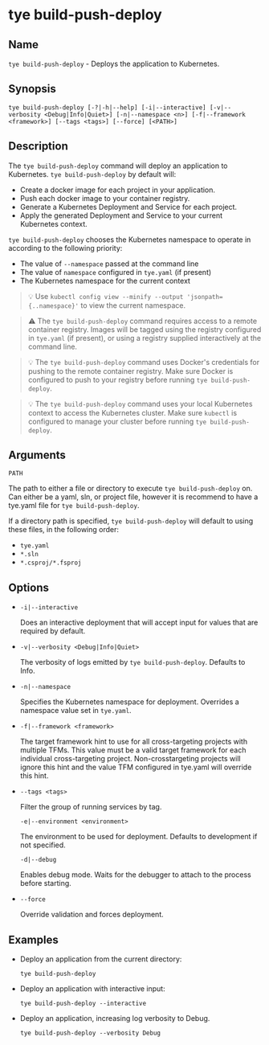 # tye build-push-deploy

## Name

`tye build-push-deploy` - Deploys the application to Kubernetes.

## Synopsis

```text
tye build-push-deploy [-?|-h|--help] [-i|--interactive] [-v|--verbosity <Debug|Info|Quiet>] [-n|--namespace <n>] [-f|--framework <framework>] [--tags <tags>] [--force] [<PATH>]
```

## Description

The `tye build-push-deploy` command will deploy an application to Kubernetes. `tye build-push-deploy` by default will:

- Create a docker image for each project in your application.
- Push each docker image to your container registry.
- Generate a Kubernetes Deployment and Service for each project.
- Apply the generated Deployment and Service to your current Kubernetes context.

`tye build-push-deploy` chooses the Kubernetes namespace to operate in according to the following priority:

- The value of `--namespace` passed at the command line
- The value of `namespace` configured in `tye.yaml` (if present)
- The Kubernetes namespace for the current context

> :bulb: Use `kubectl config view --minify --output 'jsonpath={..namespace}'` to view the current namespace.

> :warning: The `tye build-push-deploy` command requires access to a remote container registry. Images will be tagged using the registry configured in `tye.yaml` (if present), or using a registry supplied interactively at the command line.

> :bulb: The `tye build-push-deploy` command uses Docker's credentials for pushing to the remote container registry. Make sure Docker is configured to push to your registry before running `tye build-push-deploy`.

> :bulb: The `tye build-push-deploy` command uses your local Kubernetes context to access the Kubernetes cluster. Make sure `kubectl` is configured to manage your cluster before running `tye build-push-deploy`.

## Arguments

`PATH`

The path to either a file or directory to execute `tye build-push-deploy` on. Can either be a yaml, sln, or project file, however it is recommend to have a tye.yaml file for `tye build-push-deploy`.

If a directory path is specified, `tye build-push-deploy` will default to using these files, in the following order:

- `tye.yaml`
- `*.sln`
- `*.csproj/*.fsproj`

## Options

- `-i|--interactive`

    Does an interactive deployment that will accept input for values that are required by default.

- `-v|--verbosity <Debug|Info|Quiet>`

    The verbosity of logs emitted by `tye build-push-deploy`. Defaults to Info.

- `-n|--namespace`

    Specifies the Kubernetes namespace for deployment. Overrides a namespace value set in `tye.yaml`.

- `-f|--framework <framework>`

    The target framework hint to use for all cross-targeting projects with multiple TFMs. This value must be a valid target framework for each individual cross-targeting project. Non-crosstargeting projects will ignore this hint and the value TFM configured in tye.yaml will override this hint.

- `--tags <tags>`

    Filter the group of running services by tag.

  `-e|--environment <environment>`

    The environment to be used for deployment. Defaults to development if not specified.

  `-d|--debug`

    Enables debug mode. Waits for the debugger to attach to the process before starting.

- `--force`

    Override validation and forces deployment.

## Examples

- Deploy an application from the current directory:

    ```text
    tye build-push-deploy
    ```

- Deploy an application with interactive input:

    ```text
    tye build-push-deploy --interactive
    ```

- Deploy an application, increasing log verbosity to Debug.

    ```text
    tye build-push-deploy --verbosity Debug
    ```

